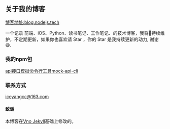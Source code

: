 ## 关于我的博客

[博客地址:blog.nodejs.tech](http://blog.nodejs.tech)

 一个记录 前端、iOS、Python、读书笔记、工作笔记、的技术博客，我将持续维护，不定期更新，如果你也喜欢请 Star ，你的 Star 是我持续更新的动力, 谢谢 😄.

### 我的npm包
[api接口模拟命令行工具mock-api-cli](https://www.npmjs.com/package/mock-api-cli)

### 联系方式
iceyangcc@163.com


#### 致谢   

本博客在[Vno Jekyll](https://github.com/onevcat/vno-jekyll)基础上修改的。  
